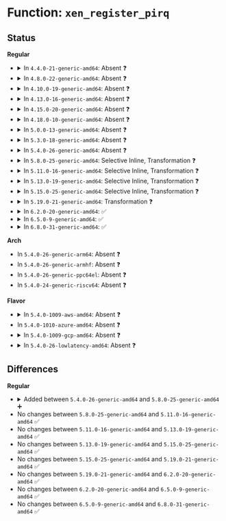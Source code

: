 # Function: <code>xen_register_pirq</code>

## Status
<b>Regular</b>
<ul>
<li>
<details>
<summary>In <code>4.4.0-21-generic-amd64</code>: Absent ❓</summary>

```json
{
  "name": "xen_register_pirq",
  "collision_type": "Unique Static",
  "inline_type": "Selective",
  "funcs": [
    {
      "addr": 18446744071586152064,
      "name": "xen_register_pirq",
      "external": false,
      "loc": "arch/x86/pci/xen.c:62",
      "file": "arch/x86/pci/xen.c",
      "inline": "not declared, inlined",
      "caller_inline": [],
      "caller_func": [
        "arch/x86/pci/xen.c:acpi_register_gsi_xen",
        "arch/x86/pci/xen.c:acpi_register_gsi_xen_hvm",
        "arch/x86/pci/xen.c:pci_xen_initial_domain"
      ]
    }
  ],
  "symbols": [
    {
      "addr": 18446744071586152064,
      "name": "xen_register_pirq.constprop.9",
      "section": ".text",
      "bind": "STB_LOCAL",
      "size": 258
    }
  ]
}
```
</details>
</li>
<li>
<details>
<summary>In <code>4.8.0-22-generic-amd64</code>: Absent ❓</summary>

```json
{
  "name": "xen_register_pirq",
  "collision_type": "Unique Static",
  "inline_type": "Selective",
  "funcs": [
    {
      "addr": 18446744071586564880,
      "name": "xen_register_pirq",
      "external": false,
      "loc": "arch/x86/pci/xen.c:62",
      "file": "arch/x86/pci/xen.c",
      "inline": "not declared, inlined",
      "caller_inline": [],
      "caller_func": [
        "arch/x86/pci/xen.c:acpi_register_gsi_xen",
        "arch/x86/pci/xen.c:acpi_register_gsi_xen_hvm",
        "arch/x86/pci/xen.c:pci_xen_initial_domain"
      ]
    }
  ],
  "symbols": [
    {
      "addr": 18446744071586564880,
      "name": "xen_register_pirq.constprop.9",
      "section": ".text",
      "bind": "STB_LOCAL",
      "size": 268
    }
  ]
}
```
</details>
</li>
<li>
<details>
<summary>In <code>4.10.0-19-generic-amd64</code>: Absent ❓</summary>

```json
{
  "name": "xen_register_pirq",
  "collision_type": "Unique Static",
  "inline_type": "Selective",
  "funcs": [
    {
      "addr": 18446744071586746432,
      "name": "xen_register_pirq",
      "external": false,
      "loc": "arch/x86/pci/xen.c:62",
      "file": "arch/x86/pci/xen.c",
      "inline": "not declared, inlined",
      "caller_inline": [],
      "caller_func": [
        "arch/x86/pci/xen.c:acpi_register_gsi_xen",
        "arch/x86/pci/xen.c:acpi_register_gsi_xen_hvm",
        "arch/x86/pci/xen.c:pci_xen_initial_domain"
      ]
    }
  ],
  "symbols": [
    {
      "addr": 18446744071586746432,
      "name": "xen_register_pirq.constprop.11",
      "section": ".text",
      "bind": "STB_LOCAL",
      "size": 268
    }
  ]
}
```
</details>
</li>
<li>
<details>
<summary>In <code>4.13.0-16-generic-amd64</code>: Absent ❓</summary>

```json
{
  "name": "xen_register_pirq",
  "collision_type": "Unique Static",
  "inline_type": "Selective",
  "funcs": [
    {
      "addr": 18446744071586873232,
      "name": "xen_register_pirq",
      "external": false,
      "loc": "arch/x86/pci/xen.c:62",
      "file": "arch/x86/pci/xen.c",
      "inline": "not declared, inlined",
      "caller_inline": [],
      "caller_func": [
        "arch/x86/pci/xen.c:acpi_register_gsi_xen",
        "arch/x86/pci/xen.c:acpi_register_gsi_xen_hvm",
        "arch/x86/pci/xen.c:pci_xen_initial_domain"
      ]
    }
  ],
  "symbols": [
    {
      "addr": 18446744071586873232,
      "name": "xen_register_pirq.constprop.9",
      "section": ".text",
      "bind": "STB_LOCAL",
      "size": 268
    }
  ]
}
```
</details>
</li>
<li>
<details>
<summary>In <code>4.15.0-20-generic-amd64</code>: Absent ❓</summary>

```json
{
  "name": "xen_register_pirq",
  "collision_type": "Unique Static",
  "inline_type": "Selective",
  "funcs": [
    {
      "addr": 18446744071587361264,
      "name": "xen_register_pirq",
      "external": false,
      "loc": "arch/x86/pci/xen.c:62",
      "file": "arch/x86/pci/xen.c",
      "inline": "not declared, inlined",
      "caller_inline": [],
      "caller_func": [
        "arch/x86/pci/xen.c:acpi_register_gsi_xen",
        "arch/x86/pci/xen.c:acpi_register_gsi_xen_hvm",
        "arch/x86/pci/xen.c:pci_xen_initial_domain"
      ]
    }
  ],
  "symbols": [
    {
      "addr": 18446744071587361264,
      "name": "xen_register_pirq.constprop.8",
      "section": ".text",
      "bind": "STB_LOCAL",
      "size": 268
    }
  ]
}
```
</details>
</li>
<li>
<details>
<summary>In <code>4.18.0-10-generic-amd64</code>: Absent ❓</summary>

```json
{
  "name": "xen_register_pirq",
  "collision_type": "Unique Static",
  "inline_type": "Selective",
  "funcs": [
    {
      "addr": 0,
      "name": "xen_register_pirq",
      "external": false,
      "loc": "arch/x86/pci/xen.c:62",
      "file": "arch/x86/pci/xen.c",
      "inline": "not declared, inlined",
      "caller_inline": [],
      "caller_func": [
        "arch/x86/pci/xen.c:acpi_register_gsi_xen",
        "arch/x86/pci/xen.c:acpi_register_gsi_xen_hvm",
        "arch/x86/pci/xen.c:pci_xen_initial_domain"
      ]
    }
  ],
  "symbols": [
    {
      "addr": 18446744071587663872,
      "name": "xen_register_pirq.constprop.9",
      "section": ".text",
      "bind": "STB_LOCAL",
      "size": 221
    },
    {
      "addr": 18446744071587665947,
      "name": "xen_register_pirq.constprop.9.cold.15",
      "section": ".text",
      "bind": "STB_LOCAL",
      "size": 47
    }
  ]
}
```
</details>
</li>
<li>
<details>
<summary>In <code>5.0.0-13-generic-amd64</code>: Absent ❓</summary>

```json
{
  "name": "xen_register_pirq",
  "collision_type": "Unique Static",
  "inline_type": "Selective",
  "funcs": [
    {
      "addr": 18446744071587795127,
      "name": "xen_register_pirq",
      "external": false,
      "loc": "arch/x86/pci/xen.c:62",
      "file": "arch/x86/pci/xen.c",
      "inline": "not declared, inlined",
      "caller_inline": [],
      "caller_func": [
        "arch/x86/pci/xen.c:acpi_register_gsi_xen",
        "arch/x86/pci/xen.c:acpi_register_gsi_xen_hvm",
        "arch/x86/pci/xen.c:pci_xen_initial_domain"
      ]
    }
  ],
  "symbols": [
    {
      "addr": 18446744071587795072,
      "name": "xen_register_pirq.constprop.9",
      "section": ".text",
      "bind": "STB_LOCAL",
      "size": 221
    },
    {
      "addr": 18446744071587797147,
      "name": "xen_register_pirq.constprop.9.cold.14",
      "section": ".text",
      "bind": "STB_LOCAL",
      "size": 47
    }
  ]
}
```
</details>
</li>
<li>
<details>
<summary>In <code>5.3.0-18-generic-amd64</code>: Absent ❓</summary>

```json
{
  "name": "xen_register_pirq",
  "collision_type": "Unique Static",
  "inline_type": "Selective",
  "funcs": [
    {
      "addr": 18446744071588100394,
      "name": "xen_register_pirq",
      "external": false,
      "loc": "arch/x86/pci/xen.c:63",
      "file": "arch/x86/pci/xen.c",
      "inline": "not declared, inlined",
      "caller_inline": [],
      "caller_func": [
        "arch/x86/pci/xen.c:acpi_register_gsi_xen",
        "arch/x86/pci/xen.c:acpi_register_gsi_xen_hvm",
        "arch/x86/pci/xen.c:pci_xen_initial_domain"
      ]
    }
  ],
  "symbols": [
    {
      "addr": 18446744071588100304,
      "name": "xen_register_pirq.constprop.0",
      "section": ".text",
      "bind": "STB_LOCAL",
      "size": 210
    },
    {
      "addr": 18446744071588102422,
      "name": "xen_register_pirq.constprop.0.cold",
      "section": ".text",
      "bind": "STB_LOCAL",
      "size": 48
    }
  ]
}
```
</details>
</li>
<li>
<details>
<summary>In <code>5.4.0-26-generic-amd64</code>: Absent ❓</summary>

```json
{
  "name": "xen_register_pirq",
  "collision_type": "Unique Static",
  "inline_type": "Selective",
  "funcs": [
    {
      "addr": 18446744071588306090,
      "name": "xen_register_pirq",
      "external": false,
      "loc": "arch/x86/pci/xen.c:63",
      "file": "arch/x86/pci/xen.c",
      "inline": "not declared, inlined",
      "caller_inline": [],
      "caller_func": [
        "arch/x86/pci/xen.c:acpi_register_gsi_xen",
        "arch/x86/pci/xen.c:acpi_register_gsi_xen_hvm",
        "arch/x86/pci/xen.c:pci_xen_initial_domain"
      ]
    }
  ],
  "symbols": [
    {
      "addr": 18446744071588306000,
      "name": "xen_register_pirq.constprop.0",
      "section": ".text",
      "bind": "STB_LOCAL",
      "size": 210
    },
    {
      "addr": 18446744071588308118,
      "name": "xen_register_pirq.constprop.0.cold",
      "section": ".text",
      "bind": "STB_LOCAL",
      "size": 48
    }
  ]
}
```
</details>
</li>
<li>
<details>
<summary>In <code>5.8.0-25-generic-amd64</code>: Selective Inline, Transformation ❓</summary>

```c
int xen_register_pirq(u32 gsi, int triggering, bool set_pirq)
```

```json
{
  "name": "xen_register_pirq",
  "collision_type": "Unique Static",
  "inline_type": "Selective",
  "funcs": [
    {
      "addr": 18446744071591126345,
      "name": "xen_register_pirq",
      "external": false,
      "loc": "arch/x86/pci/xen.c:64",
      "file": "arch/x86/pci/xen.c",
      "inline": "not declared, inlined",
      "caller_inline": [
        "arch/x86/pci/xen.c:acpi_register_gsi_xen_hvm"
      ],
      "caller_func": [
        "arch/x86/pci/xen.c:acpi_register_gsi_xen",
        "arch/x86/pci/xen.c:acpi_register_gsi_xen_hvm",
        "arch/x86/pci/xen.c:pci_xen_initial_domain"
      ]
    }
  ],
  "symbols": [
    {
      "addr": 18446744071591125184,
      "name": "xen_register_pirq.part.0",
      "section": ".text",
      "bind": "STB_LOCAL",
      "size": 177
    },
    {
      "addr": 18446744071591127740,
      "name": "xen_register_pirq.part.0.cold",
      "section": ".text",
      "bind": "STB_LOCAL",
      "size": 48
    },
    {
      "addr": 18446744071591125376,
      "name": "xen_register_pirq",
      "section": ".text",
      "bind": "STB_LOCAL",
      "size": 52
    }
  ]
}
```
</details>
</li>
<li>
<details>
<summary>In <code>5.11.0-16-generic-amd64</code>: Selective Inline, Transformation ❓</summary>

```c
int xen_register_pirq(u32 gsi, int triggering, bool set_pirq)
```

```json
{
  "name": "xen_register_pirq",
  "collision_type": "Unique Static",
  "inline_type": "Selective",
  "funcs": [
    {
      "addr": 18446744071591212729,
      "name": "xen_register_pirq",
      "external": false,
      "loc": "arch/x86/pci/xen.c:64",
      "file": "arch/x86/pci/xen.c",
      "inline": "not declared, inlined",
      "caller_inline": [
        "arch/x86/pci/xen.c:acpi_register_gsi_xen_hvm"
      ],
      "caller_func": [
        "arch/x86/pci/xen.c:acpi_register_gsi_xen",
        "arch/x86/pci/xen.c:acpi_register_gsi_xen_hvm",
        "arch/x86/pci/xen.c:pci_xen_initial_domain"
      ]
    }
  ],
  "symbols": [
    {
      "addr": 18446744071591211568,
      "name": "xen_register_pirq.part.0",
      "section": ".text",
      "bind": "STB_LOCAL",
      "size": 177
    },
    {
      "addr": 18446744071591641453,
      "name": "xen_register_pirq.part.0.cold",
      "section": ".text",
      "bind": "STB_LOCAL",
      "size": 48
    },
    {
      "addr": 18446744071591211760,
      "name": "xen_register_pirq",
      "section": ".text",
      "bind": "STB_LOCAL",
      "size": 52
    }
  ]
}
```
</details>
</li>
<li>
<details>
<summary>In <code>5.13.0-19-generic-amd64</code>: Selective Inline, Transformation ❓</summary>

```c
int xen_register_pirq(u32 gsi, int triggering, bool set_pirq)
```

```json
{
  "name": "xen_register_pirq",
  "collision_type": "Unique Static",
  "inline_type": "Selective",
  "funcs": [
    {
      "addr": 18446744071591161865,
      "name": "xen_register_pirq",
      "external": false,
      "loc": "arch/x86/pci/xen.c:64",
      "file": "arch/x86/pci/xen.c",
      "inline": "not declared, inlined",
      "caller_inline": [
        "arch/x86/pci/xen.c:acpi_register_gsi_xen_hvm"
      ],
      "caller_func": [
        "arch/x86/pci/xen.c:acpi_register_gsi_xen",
        "arch/x86/pci/xen.c:acpi_register_gsi_xen_hvm",
        "arch/x86/pci/xen.c:pci_xen_initial_domain"
      ]
    }
  ],
  "symbols": [
    {
      "addr": 18446744071591160688,
      "name": "xen_register_pirq.part.0",
      "section": ".text",
      "bind": "STB_LOCAL",
      "size": 177
    },
    {
      "addr": 18446744071591584992,
      "name": "xen_register_pirq.part.0.cold",
      "section": ".text",
      "bind": "STB_LOCAL",
      "size": 48
    },
    {
      "addr": 18446744071591160880,
      "name": "xen_register_pirq",
      "section": ".text",
      "bind": "STB_LOCAL",
      "size": 52
    }
  ]
}
```
</details>
</li>
<li>
<details>
<summary>In <code>5.15.0-25-generic-amd64</code>: Selective Inline, Transformation ❓</summary>

```c
int xen_register_pirq(u32 gsi, int triggering, bool set_pirq)
```

```json
{
  "name": "xen_register_pirq",
  "collision_type": "Unique Static",
  "inline_type": "Selective",
  "funcs": [
    {
      "addr": 18446744071592013689,
      "name": "xen_register_pirq",
      "external": false,
      "loc": "arch/x86/pci/xen.c:64",
      "file": "arch/x86/pci/xen.c",
      "inline": "not declared, inlined",
      "caller_inline": [
        "arch/x86/pci/xen.c:acpi_register_gsi_xen_hvm"
      ],
      "caller_func": [
        "arch/x86/pci/xen.c:acpi_register_gsi_xen",
        "arch/x86/pci/xen.c:acpi_register_gsi_xen_hvm",
        "arch/x86/pci/xen.c:pci_xen_initial_domain"
      ]
    }
  ],
  "symbols": [
    {
      "addr": 18446744071592012528,
      "name": "xen_register_pirq.part.0",
      "section": ".text",
      "bind": "STB_LOCAL",
      "size": 177
    },
    {
      "addr": 18446744071592755923,
      "name": "xen_register_pirq.part.0.cold",
      "section": ".text",
      "bind": "STB_LOCAL",
      "size": 48
    },
    {
      "addr": 18446744071592012720,
      "name": "xen_register_pirq",
      "section": ".text",
      "bind": "STB_LOCAL",
      "size": 52
    }
  ]
}
```
</details>
</li>
<li>
<details>
<summary>In <code>5.19.0-21-generic-amd64</code>: Transformation ❓</summary>

```c
int xen_register_pirq(u32 gsi, int triggering, bool set_pirq)
```

```json
{
  "name": "xen_register_pirq",
  "collision_type": "Unique Static",
  "inline_type": "No",
  "funcs": [
    {
      "addr": 0,
      "name": "xen_register_pirq",
      "external": false,
      "loc": "arch/x86/pci/xen.c:65",
      "file": "arch/x86/pci/xen.c",
      "inline": "seen, unknown",
      "caller_inline": [],
      "caller_func": [
        "arch/x86/pci/xen.c:acpi_register_gsi_xen",
        "arch/x86/pci/xen.c:acpi_register_gsi_xen_hvm",
        "arch/x86/pci/xen.c:pci_xen_initial_domain"
      ]
    }
  ],
  "symbols": [
    {
      "addr": 18446744071593777952,
      "name": "xen_register_pirq",
      "section": ".text",
      "bind": "STB_LOCAL",
      "size": 267
    },
    {
      "addr": 18446744071594643687,
      "name": "xen_register_pirq.cold",
      "section": ".text",
      "bind": "STB_LOCAL",
      "size": 47
    }
  ]
}
```
</details>
</li>
<li>
<details>
<summary>In <code>6.2.0-20-generic-amd64</code>: ✅</summary>

```c
int xen_register_pirq(u32 gsi, int triggering, bool set_pirq)
```

```json
{
  "name": "xen_register_pirq",
  "collision_type": "Unique Static",
  "inline_type": "No",
  "funcs": [
    {
      "addr": 18446744071595716864,
      "name": "xen_register_pirq",
      "external": false,
      "loc": "arch/x86/pci/xen.c:65",
      "file": "arch/x86/pci/xen.c",
      "inline": "seen, unknown",
      "caller_inline": [],
      "caller_func": [
        "arch/x86/pci/xen.c:acpi_register_gsi_xen",
        "arch/x86/pci/xen.c:acpi_register_gsi_xen_hvm",
        "arch/x86/pci/xen.c:pci_xen_initial_domain"
      ]
    }
  ],
  "symbols": [
    {
      "addr": 18446744071595716864,
      "name": "xen_register_pirq",
      "section": ".text",
      "bind": "STB_LOCAL",
      "size": 291
    }
  ]
}
```
</details>
</li>
<li>
<details>
<summary>In <code>6.5.0-9-generic-amd64</code>: ✅</summary>

```c
int xen_register_pirq(u32 gsi, int triggering, bool set_pirq)
```

```json
{
  "name": "xen_register_pirq",
  "collision_type": "Unique Static",
  "inline_type": "No",
  "funcs": [
    {
      "addr": 18446744071596242112,
      "name": "xen_register_pirq",
      "external": false,
      "loc": "arch/x86/pci/xen.c:65",
      "file": "arch/x86/pci/xen.c",
      "inline": "seen, unknown",
      "caller_inline": [],
      "caller_func": [
        "arch/x86/pci/xen.c:acpi_register_gsi_xen",
        "arch/x86/pci/xen.c:acpi_register_gsi_xen_hvm",
        "arch/x86/pci/xen.c:pci_xen_initial_domain"
      ]
    }
  ],
  "symbols": [
    {
      "addr": 18446744071596242112,
      "name": "xen_register_pirq",
      "section": ".text",
      "bind": "STB_LOCAL",
      "size": 291
    }
  ]
}
```
</details>
</li>
<li>
<details>
<summary>In <code>6.8.0-31-generic-amd64</code>: ✅</summary>

```c
int xen_register_pirq(u32 gsi, int triggering, bool set_pirq)
```

```json
{
  "name": "xen_register_pirq",
  "collision_type": "Unique Static",
  "inline_type": "No",
  "funcs": [
    {
      "addr": 18446744071597124000,
      "name": "xen_register_pirq",
      "external": false,
      "loc": "arch/x86/pci/xen.c:65",
      "file": "arch/x86/pci/xen.c",
      "inline": "seen, unknown",
      "caller_inline": [],
      "caller_func": [
        "arch/x86/pci/xen.c:acpi_register_gsi_xen",
        "arch/x86/pci/xen.c:acpi_register_gsi_xen_hvm",
        "arch/x86/pci/xen.c:pci_xen_initial_domain"
      ]
    }
  ],
  "symbols": [
    {
      "addr": 18446744071597124000,
      "name": "xen_register_pirq",
      "section": ".text",
      "bind": "STB_LOCAL",
      "size": 291
    }
  ]
}
```
</details>
</li>
</ul>
<b>Arch</b>
<ul>
<li>
In <code>5.4.0-26-generic-arm64</code>: Absent ❓
</li>
<li>
In <code>5.4.0-26-generic-armhf</code>: Absent ❓
</li>
<li>
In <code>5.4.0-26-generic-ppc64el</code>: Absent ❓
</li>
<li>
In <code>5.4.0-24-generic-riscv64</code>: Absent ❓
</li>
</ul>
<b>Flavor</b>
<ul>
<li>
<details>
<summary>In <code>5.4.0-1009-aws-amd64</code>: Absent ❓</summary>

```json
{
  "name": "xen_register_pirq",
  "collision_type": "Unique Static",
  "inline_type": "Selective",
  "funcs": [
    {
      "addr": 18446744071587909738,
      "name": "xen_register_pirq",
      "external": false,
      "loc": "arch/x86/pci/xen.c:63",
      "file": "arch/x86/pci/xen.c",
      "inline": "not declared, inlined",
      "caller_inline": [],
      "caller_func": [
        "arch/x86/pci/xen.c:acpi_register_gsi_xen",
        "arch/x86/pci/xen.c:acpi_register_gsi_xen_hvm",
        "arch/x86/pci/xen.c:pci_xen_initial_domain"
      ]
    }
  ],
  "symbols": [
    {
      "addr": 18446744071587909648,
      "name": "xen_register_pirq.constprop.0",
      "section": ".text",
      "bind": "STB_LOCAL",
      "size": 210
    },
    {
      "addr": 18446744071587911766,
      "name": "xen_register_pirq.constprop.0.cold",
      "section": ".text",
      "bind": "STB_LOCAL",
      "size": 48
    }
  ]
}
```
</details>
</li>
<li>
In <code>5.4.0-1010-azure-amd64</code>: Absent ❓
</li>
<li>
<details>
<summary>In <code>5.4.0-1009-gcp-amd64</code>: Absent ❓</summary>

```json
{
  "name": "xen_register_pirq",
  "collision_type": "Unique Static",
  "inline_type": "Selective",
  "funcs": [
    {
      "addr": 18446744071588243146,
      "name": "xen_register_pirq",
      "external": false,
      "loc": "arch/x86/pci/xen.c:63",
      "file": "arch/x86/pci/xen.c",
      "inline": "not declared, inlined",
      "caller_inline": [],
      "caller_func": [
        "arch/x86/pci/xen.c:acpi_register_gsi_xen",
        "arch/x86/pci/xen.c:acpi_register_gsi_xen_hvm",
        "arch/x86/pci/xen.c:pci_xen_initial_domain"
      ]
    }
  ],
  "symbols": [
    {
      "addr": 18446744071588243056,
      "name": "xen_register_pirq.constprop.0",
      "section": ".text",
      "bind": "STB_LOCAL",
      "size": 210
    },
    {
      "addr": 18446744071588245174,
      "name": "xen_register_pirq.constprop.0.cold",
      "section": ".text",
      "bind": "STB_LOCAL",
      "size": 48
    }
  ]
}
```
</details>
</li>
<li>
<details>
<summary>In <code>5.4.0-26-lowlatency-amd64</code>: Absent ❓</summary>

```json
{
  "name": "xen_register_pirq",
  "collision_type": "Unique Static",
  "inline_type": "Selective",
  "funcs": [
    {
      "addr": 18446744071588379738,
      "name": "xen_register_pirq",
      "external": false,
      "loc": "arch/x86/pci/xen.c:63",
      "file": "arch/x86/pci/xen.c",
      "inline": "not declared, inlined",
      "caller_inline": [],
      "caller_func": [
        "arch/x86/pci/xen.c:acpi_register_gsi_xen",
        "arch/x86/pci/xen.c:acpi_register_gsi_xen_hvm",
        "arch/x86/pci/xen.c:pci_xen_initial_domain"
      ]
    }
  ],
  "symbols": [
    {
      "addr": 18446744071588379648,
      "name": "xen_register_pirq.constprop.0",
      "section": ".text",
      "bind": "STB_LOCAL",
      "size": 210
    },
    {
      "addr": 18446744071588380605,
      "name": "xen_register_pirq.constprop.0.cold",
      "section": ".text",
      "bind": "STB_LOCAL",
      "size": 48
    }
  ]
}
```
</details>
</li>
</ul>

## Differences
<b>Regular</b>
<ul>
<li>
<details>
<summary>Added between <code>5.4.0-26-generic-amd64</code> and <code>5.8.0-25-generic-amd64</code> ➕</summary>

```c
int xen_register_pirq(u32 gsi, int triggering, bool set_pirq)
```
</details>
</li>
<li>
No changes between <code>5.8.0-25-generic-amd64</code> and <code>5.11.0-16-generic-amd64</code> ✅
</li>
<li>
No changes between <code>5.11.0-16-generic-amd64</code> and <code>5.13.0-19-generic-amd64</code> ✅
</li>
<li>
No changes between <code>5.13.0-19-generic-amd64</code> and <code>5.15.0-25-generic-amd64</code> ✅
</li>
<li>
No changes between <code>5.15.0-25-generic-amd64</code> and <code>5.19.0-21-generic-amd64</code> ✅
</li>
<li>
No changes between <code>5.19.0-21-generic-amd64</code> and <code>6.2.0-20-generic-amd64</code> ✅
</li>
<li>
No changes between <code>6.2.0-20-generic-amd64</code> and <code>6.5.0-9-generic-amd64</code> ✅
</li>
<li>
No changes between <code>6.5.0-9-generic-amd64</code> and <code>6.8.0-31-generic-amd64</code> ✅
</li>
</ul>
